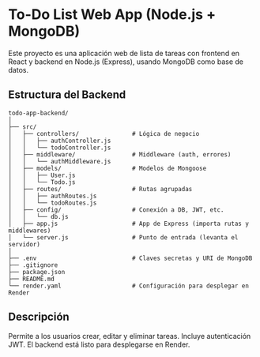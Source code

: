 # To-Do List Web App (Node.js + MongoDB)

Este proyecto es una aplicación web de lista de tareas con frontend en React y backend en Node.js (Express), usando MongoDB como base de datos.

## Estructura del Backend

```
todo-app-backend/
│
├── src/
│   ├── controllers/               # Lógica de negocio
│   │   ├── authController.js
│   │   └── todoController.js
│   ├── middleware/                # Middleware (auth, errores)
│   │   └── authMiddleware.js
│   ├── models/                    # Modelos de Mongoose
│   │   ├── User.js
│   │   └── Todo.js
│   ├── routes/                    # Rutas agrupadas
│   │   ├── authRoutes.js
│   │   └── todoRoutes.js
│   ├── config/                    # Conexión a DB, JWT, etc.
│   │   └── db.js
│   ├── app.js                     # App de Express (importa rutas y middlewares)
│   └── server.js                  # Punto de entrada (levanta el servidor)
│
├── .env                           # Claves secretas y URI de MongoDB
├── .gitignore
├── package.json
├── README.md
└── render.yaml                    # Configuración para desplegar en Render
```

## Descripción

Permite a los usuarios crear, editar y eliminar tareas. Incluye autenticación JWT. El backend está listo para desplegarse en Render. 